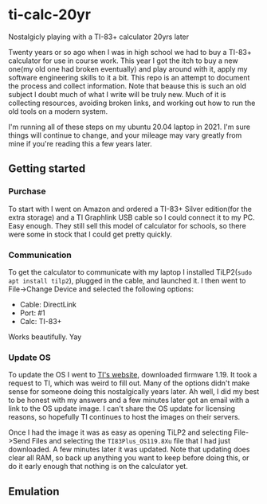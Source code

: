 # ti-calc-20yr
Nostalgicly playing with a TI-83+ calculator 20yrs later

Twenty years or so ago when I was in high school we had to buy a TI-83+ calculator for use in course work. This year I got the itch to buy a new one(my old one had broken eventually) and play around with it, apply my software engineering skills to it a bit. This repo is an attempt to document the process and collect information. Note that beause this is such an old subject I doubt much of what I write will be truly new. Much of it is collecting resources, avoiding broken links, and working out how to run the old tools on a modern system.

I'm running all of these steps on my ubuntu 20.04 laptop in 2021. I'm sure things will continue to change, and your mileage may vary greatly from mine if you're reading this a few years later.

## Getting started

### Purchase

To start with I went on Amazon and ordered a TI-83+ Silver edition(for the extra storage) and a TI Graphlink USB cable so I could connect it to my PC. Easy enough. They still sell this model of calculator for schools, so there were some in stock that I could get pretty quickly.

### Communication

To get the calculator to communicate with my laptop I installed TiLP2(`sudo apt install tilp2`), plugged in the cable, and launched it. I then went to File->Change Device and selected the following options:
* Cable: DirectLink
* Port: #1
* Calc: TI-83+

Works beautifully. Yay

### Update OS

To update the OS I went to [TI's website](https://education.ti.com/en/software/search/ti-83-plus-family#!view=handheld-operating-system), downloaded firmware 1.19. It took a request to TI, which was weird to fill out. Many of the options didn't make sense for someone doing this nostalgically years later. Ah well, I did my best to be honest with my answers and a few minutes later got an email with a link to the OS update image. I can't share the OS update for licensing reasons, so hopefully TI continues to host the images on their servers.

Once I had the image it was as easy as opening TiLP2 and selecting File->Send Files and selecting the `TI83Plus_OS119.8Xu` file that I had just downloaded. A few minutes later it was updated. Note that updating does clear all RAM, so back up anything you want to keep before doing this, or do it early enough that nothing is on the calculator yet.

## Emulation

